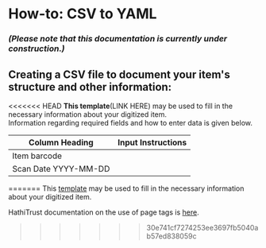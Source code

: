 # How-to: CSV to YAML  
### *(Please note that this documentation is currently under construction.)*  
## Creating a CSV file to document your item's structure and other information:  
<<<<<<< HEAD
**This template**(LINK HERE) may be used to fill in the necessary information about your digitized item.  
Information regarding required fields and how to enter data is given below.  

| Column Heading | Input Instructions |
| --- | --- |
| Item barcode | |
| Scan Date YYYY-MM-DD | |
=======
This [template](https://drive.google.com/open?id=1tXg4p4iouy6OBnflIgYaC_AVBDDvhF_pym7eYVc6RMc) may be used to fill in the necessary information about your digitized item.  
  
 
HathiTrust documentation on the use of page tags is [here](https://drive.google.com/file/d/0B0EHs5JWGUMLWjU2OHVhQzN5WEk/view).  
>>>>>>> 30e741cf7274253ee3697fb5040ab57ed838059c
